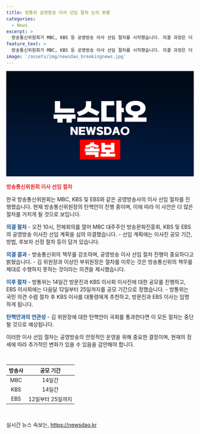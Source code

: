 ```yaml
---
title: 방통위 공영방송 이사 선임 절차 논의 봇물
categories:
  - News
excerpt: >
  방송통신위원회가 MBC, KBS 등 공영방송 이사 선임 절차를 시작했습니다. 의결 과정은 더 필요하며, 방통위원장 직무 정지 시 절차도 멈출 수 있습니다. 공영방송 이사 선임은 법의 책무이며, 김홍일 위원장에 대한 탄핵안 통과 시 절차는 중단될 수 있습니다. 이동관 전 위원장과 같이 자진 사퇴 가능성도 논의되고 있습니다. (150자)
feature_text: >
  방송통신위원회가 MBC, KBS 등 공영방송 이사 선임 절차를 시작했습니다. 의결 과정은 더 필요하며, 방통위원장 직무 정지 시 절차도 멈출 수 있습니다. 공영방송 이사 선임은 법의 책무이며, 김홍일 위원장에 대한 탄핵안 통과 시 절차는 중단될 수 있습니다. 이동관 전 위원장과 같이 자진 사퇴 가능성도 논의되고 있습니다. (150자)
image: '/assets/img/newsdao_breakingnews.jpg'
---
```


<p><img src="/assets/img/newsdao_breakingnews.jpg" alt="pcversion 속보" /></p>

<p><b><span style="color: #ee2323;">방송통신위원회 이사 선임 절차</span></b></p>

<p>한국 방송통신위원회는 MBC, KBS 및 EBS와 같은 공영방송사의 이사 선임 절차를 진행했습니다. 현재 방송통신위원장의 탄핵안이 진행 중이며, 이에 따라 이 사안은 더 많은 절차를 거치게 될 것으로 보입니다. </p>

<p><b><span style="color: #1a5490;">의결 절차</span></b>
- 오전 10시, 전체회의를 열어 MBC 대주주인 방송문화진흥회, KBS 및 EBS의 공영방송 이사진 선임 계획을 심의 의결했습니다.
- 선임 계획에는 이사진 공모 기간, 방법, 후보자 선정 절차 등이 담겨 있습니다.</p>

<p><b><span style="color: #1a5490;">의결 결과</span></b>
- 방송통신위의 책무를 강조하며, 공영방송 이사 선임 절차 진행이 중요하다고 밝혔습니다.
- 김 위원장과 이상인 부위원장은 절차를 미루는 것은 방송통신위의 책무를 제대로 수행하지 못하는 것이라는 의견을 제시했습니다.</p>

<p><b><span style="color: #1a5490;">이후 절차</span></b>
- 방통위는 14일간 방문진과 KBS 이사회 이사진에 대한 공모를 진행하고, EBS 이사회에는 다음달 12일부터 25일까지를 공모 기간으로 정했습니다.
- 방통위는 국민 의견 수렴 절차 후 KBS 이사를 대통령에게 추천하고, 방문진과 EBS 이사는 임명하게 됩니다.</p>

<p><b><span style="color: #1a5490;">탄핵안과의 연관성</span></b>
- 김 위원장에 대한 탄핵안이 국회를 통과한다면 이 모든 절차는 중단될 것으로 예상됩니다.</p>

<p>이러한 이사 선임 절차는 공영방송의 안정적인 운영을 위해 중요한 결정이며, 현재의 정세에 따라 추가적인 변화가 있을 수 있음을 감안해야 합니다. </p>

<p data-ke-size="size16">&nbsp;</p>

<table>
<thead>
<tr>
<th>방송사</th>
<th>공모 기간</th>
</tr>
</thead>
<tbody>
<tr>
<td style="text-align: center;">MBC</td>
<td style="text-align: center;">14일간</td>
</tr>
<tr>
<td style="text-align: center;">KBS</td>
<td style="text-align: center;">14일간</td>
</tr>
<tr>
<td style="text-align: center;">EBS</td>
<td style="text-align: center;">12일부터 25일까지</td>
</tr>
</tbody>
</table>

<p data-ke-size="size16">&nbsp;</p>
실시간 뉴스 속보는, <a href="https://newsdao.kr" rel="dofollow">https://newsdao.kr</a>


